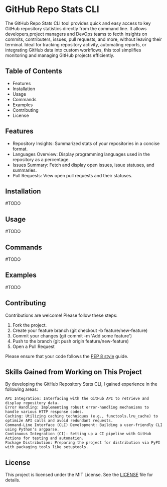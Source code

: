 <h1>GitHub Repo Stats CLI</h1>

The GitHub Repo Stats CLI tool provides quick and easy access to key GitHub repository statistics directly from the command line. It allows developers,project managers and DevOps teams to fecth insights on commits, contributers, issues, pull requests, and more, without leaving their terminal. Ideal for tracking repository activity, automating reports, or integrating GitHub data into custom workflows, this tool simplifies monitoring and managing GitHub projects efficiently.


<h2>Table of Contents</h2>

  - Features
  - Installation
  - Usage
  - Commands
  - Examples
  - Contributing
  - License


<h2>Features</h2>

  - Repository Insights: Summarized stats of your repositories in a concise format.
  - Languages Overview: Display programming languages used in the repository as a percentage.
  - Issues Summary: Fetch and display open issues, issue statuses, and summaries.
  - Pull Requests: View open pull requests and their statuses.


<h2>Installation</h2>
#TODO

<h2>Usage</h2>
#TODO

<h2>Commands</h2>
#TODO

<h2>Examples</h2>
#TODO


<h2>Contributing</h2>

Contributions are welcome! Please follow these steps:

  1. Fork the project.
  2. Create your feature branch (git checkout -b feature/new-feature)
  3. Commit your changes (git commit -m 'Add some feature')
  4. Push to the branch (git push origin feature/new-feature)
  5. Open a Pull Request

Please ensure that your code follows the [PEP 8 style](https://peps.python.org/pep-0008/) guide.


<h2>Skills Gained from Working on This Project</h2>

By developing the GitHub Repository Stats CLI, I gained experience in the following areas:

    API Integration: Interfacing with the GitHub API to retrieve and display repository data.
    Error Handling: Implementing robust error-handling mechanisms to handle various HTTP response codes.
    Caching: Utilizing caching techniques (e.g., functools.lru_cache) to optimize API calls and avoid redundant requests.
    Command-Line Interface (CLI) Development: Building a user-friendly CLI using Python's argparse.
    Continuous Integration (CI): Setting up a CI pipeline with GitHub Actions for testing and automation.
    Package Distribution: Preparing the project for distribution via PyPI with packaging tools like setuptools.

<h2>License</h2>

This project is licensed under the MIT License. See the [LICENSE](LICENSE) file for details.
  
